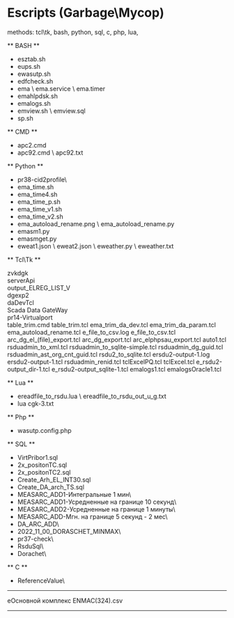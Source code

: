 # Escripts (Garbage\Мусор)
methods: tcl\tk, bash, python, sql, c, php, lua,  

 ** BASH **

+ esztab.sh
+ eups.sh
+ ewasutp.sh
+ edfcheck.sh
+ ema \ ema.service \ ema.timer
+ emahlpdsk.sh
+ emalogs.sh
+ emview.sh \ emview.sql
+ sp.sh

 ** CMD **

+ apc2.cmd
+ apc92.cmd \ apc92.txt

 ** Python **

+ pr38-cid2profile\
+ ema_time.sh
 + ema_time4.sh
 + ema_time_p.sh
 + ema_time_v1.sh
 + ema_time_v2.sh
+ ema_autoload_rename.png \ ema_autoload_rename.py
+ emasm1.py
+ emasmget.py
+ eweat1.json \ eweat2.json \ eweather.py \ eweather.txt

 ** Tcl\Tk **

zvkdgk\
serverApi\
output_ELREG_LIST_V\
dgexp2\
daDevTcl\
Scada Data GateWay\
pr14-Virtualport\
table_trim.cmd
table_trim.tcl
ema_trim_da_dev.tcl
ema_trim_da_param.tcl
ema_autoload_rename.tcl
e_file_to_csv.log
e_file_to_csv.tcl
arc_dg_el_(file)_export.tcl
arc_dg_export.tcl
arc_elphpsau_export.tcl
auto1.tcl
rsduadmin_to_xml.tcl
rsduadmin_to_sqlite-simple.tcl
rsduadmin_dg_guid.tcl
rsduadmin_ast_org_cnt_guid.tcl
rsdu2_to_sqlite.tcl
ersdu2-output-1.log
ersdu2-output-1.tcl
rsduadmin_renid.tcl
tclExcelPQ.tcl
tclExcel.tcl
e_rsdu2-output_dir-1.tcl
e_rsdu2-output_sqlite-1.tcl
emalogs1.tcl
emalogsOracle1.tcl

 ** Lua **

+ ereadfile_to_rsdu.lua \ ereadfile_to_rsdu_out_u_g.txt
+ lua cgk-3.txt

 ** Php **

+ wasutp.config.php

 ** SQL **

+ VirtPribor1.sql
+ 2x_positonTC.sql
+ 2x_positonTC2.sql
+ Create_Arh_EL_INT30.sql
+ Create_DA_arch_TS.sql
+ MEASARC_ADD1-Интегральные 1 мин\
+ MEASARC_ADD1-Усредненные на границе 10 секунд\
+ MEASARC_ADD2-Усредненные на границе 1 минуты\
+ MEASARC_ADD-Мгн. на границе 5 секунд - 2 мес\
+ DA_ARC_ADD\
+ 2022_11_00_DORASCHET_MINMAX\
+ pr37-check\
+ RsduSql\
+ Dorachet\
 
 ** С ** 

+ ReferenceValue\
 


--------------------------
  eОсновной комплекс ENMAC(324).csv

--------------------------

